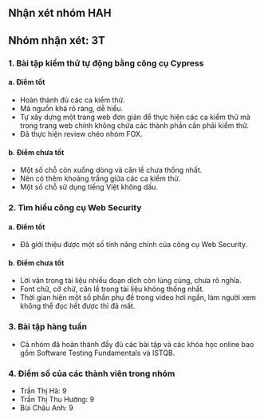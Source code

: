 ## Nhận xét nhóm HAH
## Nhóm nhận xét: 3T

### 1. Bài tập kiểm thử tự động bằng công cụ Cypress

#### a. Điểm tốt
- Hoàn thành đủ các ca kiểm thử.
- Mã nguồn khá rõ ràng, dễ hiểu.
- Tự xây dựng một trang web đơn giản để thực hiện các ca kiểm thử mà trong trang web chính không chứa các thành phần cần phải kiểm thử.
- Đã thực hiện review chéo nhóm FOX.
#### b.	Điểm chưa tốt
- Một số chỗ còn xuống dòng và căn lề chưa thống nhất.
- Nên có thêm khoảng trắng giữa các ca kiểm thử.
- Một số chỗ sử dụng tiếng Việt không dấu.

### 2. Tìm hiểu công cụ Web Security
#### a. Điểm tốt
- Đã giới thiệu được một số tính năng chính của công cụ Web Security.
#### b. Điểm chưa tốt
- Lời văn trong tài liệu nhiều đoạn dịch còn lủng củng, chưa rõ nghĩa.
- Font chữ, cỡ chữ, căn lề trong tài liệu không thống nhất.
- Thời gian hiện một số phần phụ đề trong video hơi ngắn, làm người xem không thể đọc hết được thì đã mất.

### 3. Bài tập hàng tuần
- Cả nhóm đã hoàn thành đầy đủ các bài tập và các khóa học online bao gồm Software Testing Fundamentals và ISTQB.

### 4. Điểm số của các thành viên trong nhóm
- Trần Thị Hà: 9
- Trần Thị Thu Hường: 9
- Bùi Châu Anh: 9